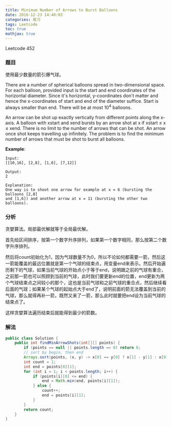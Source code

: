 ```yaml
---
title: Minimum Number of Arrows to Burst Balloons
date: 2016-12-23 14:40:03
categories: 练习
tags: Leetcode
toc: true
mathjax: true
---
```


Leetcode 452

### 题目

使用最少数量的箭引爆气球。

There are a number of spherical balloons spread in two-dimensional space. For each balloon, provided input is the start and end coordinates of the horizontal diameter. Since it's horizontal, y-coordinates don't matter and hence the x-coordinates of start and end of the diameter suffice. Start is always smaller than end. There will be at most $10^4$ balloons.

An arrow can be shot up exactly vertically from different points along the x-axis. A balloon with xstart and xend bursts by an arrow shot at x if xstart ≤ x ≤ xend. There is no limit to the number of arrows that can be shot. An arrow once shot keeps travelling up infinitely. The problem is to find the minimum number of arrows that must be shot to burst all balloons.

__Example__:

```
Input:
[[10,16], [2,8], [1,6], [7,12]]

Output:
2

Explanation:
One way is to shoot one arrow for example at x = 6 (bursting the balloons [2,8] 
and [1,6]) and another arrow at x = 11 (bursting the other two balloons).
```

### 分析

贪婪算法。局部最优解就等于全局最优解。

首先给区间排序，按第一个数字升序排列，如果第一个数字相同，那么按第二个数字升序排列。

然后将count初始化为1，因为气球数量不为0，所以不论如何都需要一箭，然后这一箭能覆盖的最远位置就是第一个气球的结束点，用变量end来表示。然后开始遍历剩下的气球，如果当前气球的开始点小于等于end，说明跟之前的气球有重合，之前那一箭也可以照顾到当前的气球，此时我们要更新end的位置，end更新为两个气球结束点之间较小的那个，这也是当前气球和之前气球的重合点，然后继续看后面的气球；如果某个气球的起始点大于end了，说明前面的箭无法覆盖到当前的气球，那么就得再补一箭，既然又来了一箭，那么此时就要把end设为当前气球的结束点了。

这样贪婪算法遍历结束后就能得到最少的箭数。

### 解法

```java
public class Solution {
    public int findMinArrowShots(int[][] points) {
        if (points == null || points.length == 0) return 0;
        // sort by begin, then end
        Arrays.sort(points, (x, y) -> x[0] == y[0] ? x[1] - y[1] : x[0] - y[0]);
        int count = 1;
        int end = points[0][1];
        for (int i = 1; i < points.length; i++) {
            if (points[i][0] <= end) {
                end = Math.min(end, points[i][1]);
            } else {
                count++;
                end = points[i][1];
            }
        }
        return count;
    }
}
```